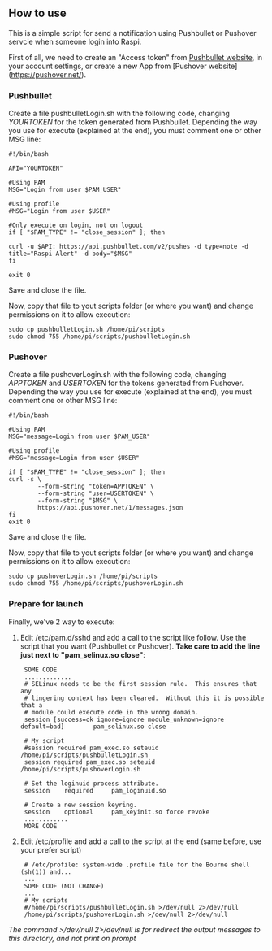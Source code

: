 ## How to use
This is a simple script for send a notification using Pushbullet or Pushover servcie when someone login into Raspi.

First of all, we need to create an "Access token" from [Pushbullet website](http://www.pushbullet.com), in your account settings, or create a new App from [Pushover website] (https://pushover.net/).

### Pushbullet

Create a file pushbulletLogin.sh with the following code, changing *YOURTOKEN* for the token generated from Pushbullet. Depending the way you use for execute (explained at the end), you must comment one or other MSG line:

	#!/bin/bash

	API="YOURTOKEN"

	#Using PAM
	MSG="Login from user $PAM_USER"

	#Using profile
	#MSG="Login from user $USER"

	#Only execute on login, not on logout
	if [ "$PAM_TYPE" != "close_session" ]; then

	curl -u $API: https://api.pushbullet.com/v2/pushes -d type=note -d title="Raspi Alert" -d body="$MSG"
	fi

	exit 0

Save and close the file.

Now, copy that file to yout scripts folder (or where you want) and change permissions on it to allow execution:

	sudo cp pushbulletLogin.sh /home/pi/scripts
	sudo chmod 755 /home/pi/scripts/pushbulletLogin.sh

### Pushover

Create a file pushoverLogin.sh with the following code, changing *APPTOKEN* and *USERTOKEN* for the tokens generated from Pushover. Depending the way you use for execute (explained at the end), you must comment one or other MSG line:

	#!/bin/bash

	#Using PAM
	MSG="message=Login from user $PAM_USER"

	#Using profile
	#MSG="message=Login from user $USER"

	if [ "$PAM_TYPE" != "close_session" ]; then
	curl -s \
        	--form-string "token=APPTOKEN" \
        	--form-string "user=USERTOKEN" \
        	--form-string "$MSG" \
        	https://api.pushover.net/1/messages.json
	fi
	exit 0

Save and close the file.

Now, copy that file to yout scripts folder (or where you want) and change permissions on it to allow execution:

	sudo cp pushoverLogin.sh /home/pi/scripts
	sudo chmod 755 /home/pi/scripts/pushoverLogin.sh

### Prepare for launch
Finally, we've 2 way to execute:

1. Edit /etc/pam.d/sshd and add a call to the script like follow. Use the script that you want (Pushbullet or Pushover). **Take care to add the line just next to "pam_selinux.so close"**:

		SOME CODE
		.............
		# SELinux needs to be the first session rule.  This ensures that any
		# lingering context has been cleared.  Without this it is possible that a
		# module could execute code in the wrong domain.
		session [success=ok ignore=ignore module_unknown=ignore default=bad]        pam_selinux.so close

		# My script
		#session required pam_exec.so seteuid /home/pi/scripts/pushbulletLogin.sh
		session required pam_exec.so seteuid /home/pi/scripts/pushoverLogin.sh

		# Set the loginuid process attribute.
		session    required     pam_loginuid.so

		# Create a new session keyring.
		session    optional     pam_keyinit.so force revoke
		............
		MORE CODE

2. Edit /etc/profile and add a call to the script at the end (same before, use your prefer script)
	
		# /etc/profile: system-wide .profile file for the Bourne shell (sh(1)) and...
 		...
 		SOME CODE (NOT CHANGE)
 		...
 		# My scripts
 		#/home/pi/scripts/pushbulletLogin.sh >/dev/null 2>/dev/null
		/home/pi/scripts/pushoverLogin.sh >/dev/null 2>/dev/null
 
*The command >/dev/null 2>/dev/null is for redirect the output messages to this directory, and not print on prompt*
